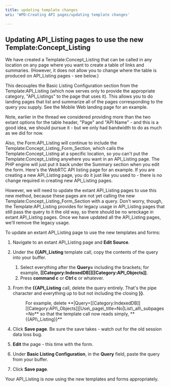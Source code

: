 ```yaml
---
title: updating template changes
uri: 'WPD:Creating API pages/updating template changes'

---
```

## Updating API\_Listing pages to use the new Template:Concept\_Listing

We have created a Template:Concept\_Listing that can be called in any location on any page where you want to create a table of links and summaries. (However, it does not allow you to change where the table is produced on API\_Listing pages - see below.)

This decouples the Basic Listing Configuration section from the Template:API\_Listing (which now serves only to provide the appropriate category, "API\_Listings" to the page that uses it). This allows you to do landing pages that list and summarize all of the pages corresponding to the query you supply. See the Mobile Web landing page for an example.

Note, earlier in the thread we considered providing more than the two extant options for the table header, "Page" and "API Name" - and this is a good idea, we should pursue it - but we only had bandwidth to do as much as we did for now.

Also, the Form:API\_Listing will continue to include the Template:Concept\_Listing\_Form\_Section, which calls the Template:Concept\_Listing at a specific location, so you can't put the Template:Concept\_Listing anywhere you want in an API\_Listing page. The PHP engine will just put it back under the Summary section when you edit the form. Here's the WebRTC API listing page for an example. If you are creating a new API\_Listing page, you do it just like you used to - there is no change required in creating new API\_Listing pages.

However, we will need to update the extant API\_Listing pages to use this new method, because these pages are not yet calling the new Template:Concept\_Listing\_Form\_Section with a query. Don't worry, though, the Template:API\_Listing provides for legacy usage in API\_Listing pages that still pass the query to it the old way, so there should be no wreckage in extant API\_Listing pages. Once we have updated all the API\_Listing pages, we'll remove the legacy usage.

To update an extant API\_Listing page to use the new templates and forms:

1.  Navigate to an extant API\_Listing page and **Edit Source**.
2.  Under the **{{API\_Listing** template call, copy the contents of the query into your buffer.
    1.  Select everything after the **Query=** including the brackets; for example, **[[Category:IndexedDB]][[Category:API\_Objects]]**.
    2.  Press **command c** or **Ctrl c** or whatever.

3.  From the **{{API\_Listing** call, delete the query entirely. That's the pipe character and everything up to but not including the closing **}}**.
    <dl>
    <dd>
    For example, delete **|Query=[[Category:IndexedDB]][[Category:API\_Objects]]|Use\_page\_title=No|List\_all\_subpages=No** so that the template call now reads simply, **{{API\_Listing}}**
    </dd>
4.  Click **Save page**. Be sure the save takes - watch out for the old session data loss bug.
5.  **Edit** the page - this time with the form.
6.  Under **Basic Listing Configuration**, in the **Query** field, paste the query from your buffer.
7.  Click **Save page**.

Your API\_Listing is now using the new templates and forms appropriately.
